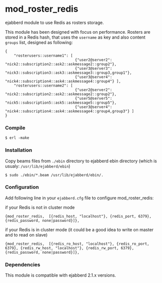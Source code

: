 mod_roster_redis
================

ejabberd module to use Redis as rosters storage.

This module has been designed with focus on performance. Rosters are stored in a Redis hash, that uses the ``username`` as key and also content ``groups`` list, designed as following: 

```
{
    "rosterusers::username1": [
                                {"user2@server2": "nick2::subscription2::ask2::askmessage2::group2"},
                                {"user3@server3": "nick3::subscription3::ask3::askmessage3::group3,group1"},
                                {"user3@server4": "nick4::subscription4::ask4::askmessage4::group4"} ],
    "rosterusers::username2": [
                                {"user2@server2": "nick2::subscription2::ask2::askmessage2::group2"},
                                {"user5@server5": "nick5::subscription5::ask5::askmessage5::group5"},
                                {"user3@server4": "nick4::subscription4::ask4::askmessage4::group4,group3"} ]
}
```

### Compile

    $ erl -make

### Installation

Copy beams files from ``./ebin`` directory to ejabberd ebin directory (which is usualy: ``/usr/lib/ejabberd/ebin``)
        
    $ sudo ./ebin/*.beam /usr/lib/ejabberd/ebin/.
          
### Configuration

Add following line in your ``ejabberd.cfg`` file to configure mod_roster_redis:

if your Redis is not in cluster mode

```
{mod_roster_redis,  [{redis_host, "localhost"}, {redis_port, 6379}, {redis_password, none|password}]},
```

if your Redis is in cluster mode (it could be a good idea to write on master and to read on slave)
         
```
{mod_roster_redis,  [{redis_ro_host, "localhost"}, {redis_ro_port, 6379}, {redis_rw_host, "localhost"}, {redis_rw_port, 6379}, {redis_password, none|password}]},
```

### Dependencies
          
This module is compatible with ejabberd 2.1.x versions.
 
